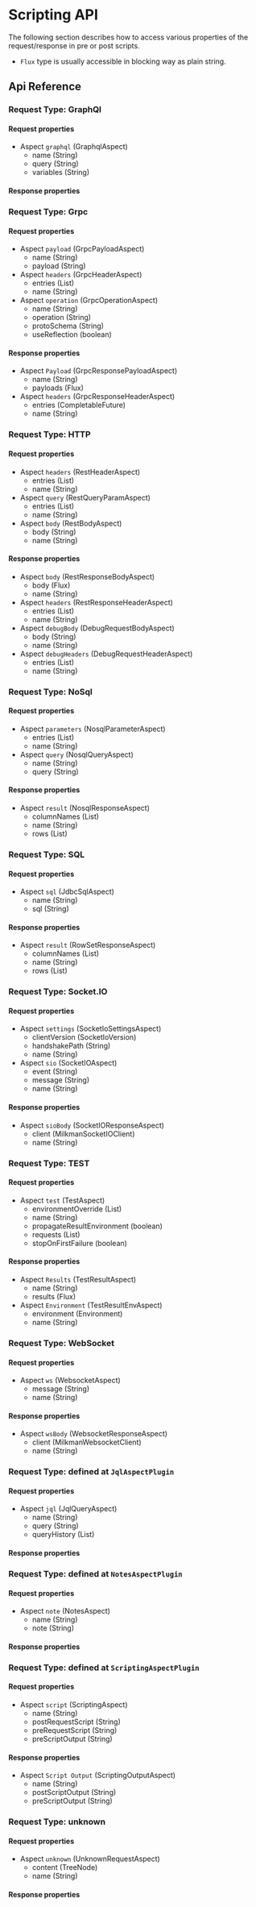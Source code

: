 # Scripting API

The following section describes how to access various properties of the request/response in 
pre or post scripts.

* `Flux` type is usually accessible in blocking way as plain string.

## Api Reference

### Request Type: GraphQl

#### Request properties

* Aspect `graphql` (GraphqlAspect)
  * name (String)
  * query (String)
  * variables (String)
#### Response properties


### Request Type: Grpc

#### Request properties

* Aspect `payload` (GrpcPayloadAspect)
  * name (String)
  * payload (String)
* Aspect `headers` (GrpcHeaderAspect)
  * entries (List)
  * name (String)
* Aspect `operation` (GrpcOperationAspect)
  * name (String)
  * operation (String)
  * protoSchema (String)
  * useReflection (boolean)
#### Response properties

* Aspect `Payload` (GrpcResponsePayloadAspect)
  * name (String)
  * payloads (Flux)
* Aspect `headers` (GrpcResponseHeaderAspect)
  * entries (CompletableFuture)
  * name (String)

### Request Type: HTTP

#### Request properties

* Aspect `headers` (RestHeaderAspect)
  * entries (List)
  * name (String)
* Aspect `query` (RestQueryParamAspect)
  * entries (List)
  * name (String)
* Aspect `body` (RestBodyAspect)
  * body (String)
  * name (String)
#### Response properties

* Aspect `body` (RestResponseBodyAspect)
  * body (Flux)
  * name (String)
* Aspect `headers` (RestResponseHeaderAspect)
  * entries (List)
  * name (String)
* Aspect `debugBody` (DebugRequestBodyAspect)
  * body (String)
  * name (String)
* Aspect `debugHeaders` (DebugRequestHeaderAspect)
  * entries (List)
  * name (String)

### Request Type: NoSql

#### Request properties

* Aspect `parameters` (NosqlParameterAspect)
  * entries (List)
  * name (String)
* Aspect `query` (NosqlQueryAspect)
  * name (String)
  * query (String)
#### Response properties

* Aspect `result` (NosqlResponseAspect)
  * columnNames (List)
  * name (String)
  * rows (List)

### Request Type: SQL

#### Request properties

* Aspect `sql` (JdbcSqlAspect)
  * name (String)
  * sql (String)
#### Response properties

* Aspect `result` (RowSetResponseAspect)
  * columnNames (List)
  * name (String)
  * rows (List)

### Request Type: Socket.IO

#### Request properties

* Aspect `settings` (SocketIoSettingsAspect)
  * clientVersion (SocketIoVersion)
  * handshakePath (String)
  * name (String)
* Aspect `sio` (SocketIOAspect)
  * event (String)
  * message (String)
  * name (String)
#### Response properties

* Aspect `sioBody` (SocketIOResponseAspect)
  * client (MilkmanSocketIOClient)
  * name (String)

### Request Type: TEST

#### Request properties

* Aspect `test` (TestAspect)
  * environmentOverride (List)
  * name (String)
  * propagateResultEnvironment (boolean)
  * requests (List)
  * stopOnFirstFailure (boolean)
#### Response properties

* Aspect `Results` (TestResultAspect)
  * name (String)
  * results (Flux)
* Aspect `Environment` (TestResultEnvAspect)
  * environment (Environment)
  * name (String)

### Request Type: WebSocket

#### Request properties

* Aspect `ws` (WebsocketAspect)
  * message (String)
  * name (String)
#### Response properties

* Aspect `wsBody` (WebsocketResponseAspect)
  * client (MilkmanWebsocketClient)
  * name (String)

### Request Type: defined at `JqlAspectPlugin`

#### Request properties

* Aspect `jql` (JqlQueryAspect)
  * name (String)
  * query (String)
  * queryHistory (List)
#### Response properties


### Request Type: defined at `NotesAspectPlugin`

#### Request properties

* Aspect `note` (NotesAspect)
  * name (String)
  * note (String)
#### Response properties


### Request Type: defined at `ScriptingAspectPlugin`

#### Request properties

* Aspect `script` (ScriptingAspect)
  * name (String)
  * postRequestScript (String)
  * preRequestScript (String)
  * preScriptOutput (String)
#### Response properties

* Aspect `Script Output` (ScriptingOutputAspect)
  * name (String)
  * postScriptOutput (String)
  * preScriptOutput (String)

### Request Type: unknown

#### Request properties

* Aspect `unknown` (UnknownRequestAspect)
  * content (TreeNode)
  * name (String)
#### Response properties


